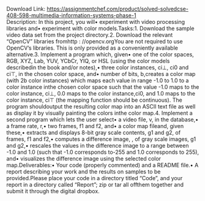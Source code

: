 Download Link: https://assignmentchef.com/product/solved-solvedcse-408-598-multimedia-information-systems-phase-1
<br>
Description: In this project, you will• experiment with video processing libraries and• experiment with color models.Tasks:1. Download the sample video data set from the project directory.2. Download the relevant “OpenCV” libraries fromhttp : //opencv.orgYou are not required to use OpenCV’s libraries. This is only provided as a conveniently available alternative.3. Implement a program which, given• one of the color spaces, RGB, XYZ, Lab, YUV, YCbCr, YIQ, or HSL (using the color models describedin the book and/or notes),• three color instances, ci⊥, ci0 and ci⊤, in the chosen color space, and• number of bits, b,creates a color map (with 2b color instances) which maps each value in range -1.0 to 1.0 to a color instance inthe chosen color space such that the value -1.0 maps to the color instance, ci⊥, 0.0 maps to the color instance,ci0, and 1.0 maps to the color instance, ci⊤ (the mapping function should be continuous). The program shouldoutput the resulting color map into an ASCII text file as well as display it by visually painting the colors inthe color map.4. Implement a second program which lets the user select• a video file, v, in the database,• a frame rate, r,• two frames, f1 and f2, and• a color map fileand, given these,• extracts and displays 8-bit gray scale contents, g1 and g2, of frames, f1 and f2,• computes a difference image, , of gray scale images, g1 and g2,• rescales the values in the difference image to a range between -1.0 and 1.0 (such that -1.0 corresponds to-255 and 1.0 corresponds to 255), and• visualizes the difference image using the selected color map.Deliverables:• Your code (properly commented) and a README file.• A report describing your work and the results on samples to be provided.Please place your code in a directory titled “Code”, and your report in a directory called “Report”; zip or tar all offthem together and submit it through the digital dropbox.